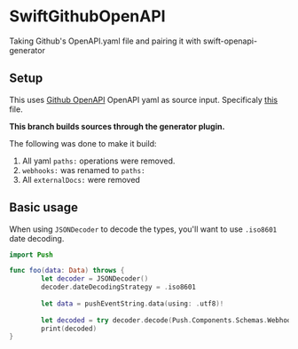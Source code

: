 # SwiftGithubOpenAPI
Taking Github's OpenAPI.yaml file and pairing it with swift-openapi-generator

## Setup
This uses [Github OpenAPI](https://github.com/github/rest-api-description) OpenAPI yaml as source input. Specificaly [this](https://github.com/github/rest-api-description/blob/31d31192bacb4e883b7c66c930f4a95078bcaa5a/descriptions-next/api.github.com/dereferenced/api.github.com.deref.yaml) file.

**This branch builds sources through the generator plugin.**

The following was done to make it build:
1. All yaml `paths:` operations were removed.
2. `webhooks:` was renamed to `paths:`
3. All `externalDocs:` were removed

## Basic usage
When using `JSONDecoder` to decode the types, you'll want to use `.iso8601` date decoding.
```swift
import Push

func foo(data: Data) throws {
        let decoder = JSONDecoder()
        decoder.dateDecodingStrategy = .iso8601
        
        let data = pushEventString.data(using: .utf8)!
        
        let decoded = try decoder.decode(Push.Components.Schemas.WebhookPush.self, from: data)
        print(decoded)
}
```
